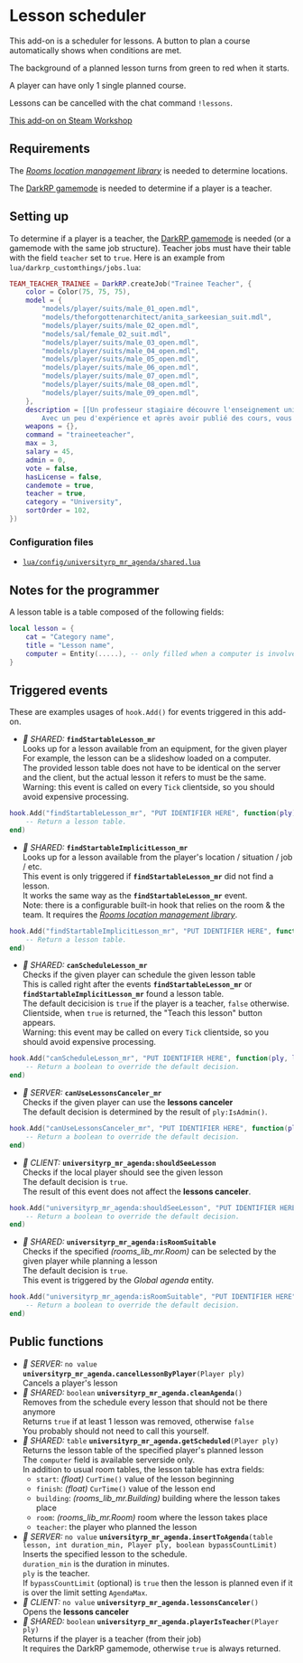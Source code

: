 # Lesson scheduler

This add-on is a scheduler for lessons. A button to plan a course automatically shows when conditions are met.

The background of a planned lesson turns from green to red when it starts.

A player can have only 1 single planned course.

Lessons can be cancelled with the chat command `!lessons`.

[This add-on on Steam Workshop](https://steamcommunity.com/sharedfiles/filedetails/?id=2133754720)

## Requirements

The *[Rooms location management library](https://github.com/EstevanTH/GMod-rooms_lib_mr)* is needed to determine locations.

The [DarkRP gamemode](https://github.com/FPtje/DarkRP) is needed to determine if a player is a teacher.

## Setting up

To determine if a player is a teacher, the [DarkRP gamemode](https://github.com/FPtje/DarkRP) is needed (or a gamemode with the same job structure). Teacher jobs must have their table with the field `teacher` set to `true`. Here is an example from `lua/darkrp_customthings/jobs.lua`:

```lua
TEAM_TEACHER_TRAINEE = DarkRP.createJob("Trainee Teacher", {
	color = Color(75, 75, 75),
	model = {
		"models/player/suits/male_01_open.mdl",
		"models/theforgottenarchitect/anita_sarkeesian_suit.mdl",
		"models/player/suits/male_02_open.mdl",
		"models/sal/female_02_suit.mdl",
		"models/player/suits/male_03_open.mdl",
		"models/player/suits/male_04_open.mdl",
		"models/player/suits/male_05_open.mdl",
		"models/player/suits/male_06_open.mdl",
		"models/player/suits/male_07_open.mdl",
		"models/player/suits/male_08_open.mdl",
		"models/player/suits/male_09_open.mdl",
	},
	description = [[Un professeur stagiaire découvre l'enseignement universitaire et dispense quelques cours.
		Avec un peu d'expérience et après avoir publié des cours, vous pourrez enfin devenir professeur titulaire !]],
	weapons = {},
	command = "traineeteacher",
	max = 3,
	salary = 45,
	admin = 0,
	vote = false,
	hasLicense = false,
	candemote = true,
	teacher = true,
	category = "University",
	sortOrder = 102,
})
```

### Configuration files

- [`lua/config/universityrp_mr_agenda/shared.lua`](../_config/lua/config/universityrp_mr_agenda/shared.lua)

## Notes for the programmer

A lesson table is a table composed of the following fields:

```lua
local lesson = {
	cat = "Category name",
	title = "Lesson name",
	computer = Entity(.....), -- only filled when a computer is involved
}
```

## Triggered events

These are examples usages of `hook.Add()` for events triggered in this add-on.

- *:black_heart: SHARED:* **`findStartableLesson_mr`**  
    Looks up for a lesson available from an equipment, for the given player  
    For example, the lesson can be a slideshow loaded on a computer.  
    The provided lesson table does not have to be identical on the server and the client, but the actual lesson it refers to must be the same.  
    Warning: this event is called on every `Tick` clientside, so you should avoid expensive processing.

```lua
hook.Add("findStartableLesson_mr", "PUT IDENTIFIER HERE", function(ply)
	-- Return a lesson table.
end)
```

- *:black_heart: SHARED:* **`findStartableImplicitLesson_mr`**  
    Looks up for a lesson available from the player's location / situation / job / etc.  
    This event is only triggered if **`findStartableLesson_mr`** did not find a lesson.  
    It works the same way as the **`findStartableLesson_mr`** event.  
    Note: there is a configurable built-in hook that relies on the room & the team. It requires the *[Rooms location management library](https://github.com/EstevanTH/GMod-rooms_lib_mr)*.

```lua
hook.Add("findStartableImplicitLesson_mr", "PUT IDENTIFIER HERE", function(ply)
	-- Return a lesson table.
end)
```

- *:black_heart: SHARED:* **`canScheduleLesson_mr`**  
    Checks if the given player can schedule the given lesson table  
    This is called right after the events **`findStartableLesson_mr`** or **`findStartableImplicitLesson_mr`** found a lesson table.  
    The default decicision is `true` if the player is a teacher, `false` otherwise.  
    Clientside, when `true` is returned, the "Teach this lesson" button appears.  
    Warning: this event may be called on every `Tick` clientside, so you should avoid expensive processing.

```lua
hook.Add("canScheduleLesson_mr", "PUT IDENTIFIER HERE", function(ply, lesson)
	-- Return a boolean to override the default decision.
end)
```

- *:blue_heart: SERVER:* **`canUseLessonsCanceler_mr`**  
    Checks if the given player can use the **lessons canceler**  
    The default decision is determined by the result of `ply:IsAdmin()`.

```lua
hook.Add("canUseLessonsCanceler_mr", "PUT IDENTIFIER HERE", function(ply)
	-- Return a boolean to override the default decision.
end)
```

- *:orange_heart: CLIENT:* **`universityrp_mr_agenda:shouldSeeLesson`**  
    Checks if the local player should see the given lesson  
    The default decision is `true`.  
    The result of this event does not affect the **lessons canceler**.

```lua
hook.Add("universityrp_mr_agenda:shouldSeeLesson", "PUT IDENTIFIER HERE", function(lesson)
	-- Return a boolean to override the default decision.
end)
```

- *:black_heart: SHARED:* **`universityrp_mr_agenda:isRoomSuitable`**  
    Checks if the specified *(rooms_lib_mr.Room)* can be selected by the given player while planning a lesson  
    The default decision is `true`.  
    This event is triggered by the *Global agenda* entity.

```lua
hook.Add("universityrp_mr_agenda:isRoomSuitable", "PUT IDENTIFIER HERE", function(room, ply)
	-- Return a boolean to override the default decision.
end)
```

## Public functions

- *:blue_heart: SERVER:* `no value` **`universityrp_mr_agenda.cancelLessonByPlayer`**`(Player ply)`  
    Cancels a player's lesson
- *:black_heart: SHARED:* `boolean` **`universityrp_mr_agenda.cleanAgenda`**`()`  
    Removes from the schedule every lesson that should not be there anymore  
    Returns `true` if at least 1 lesson was removed, otherwise `false`  
    You probably should not need to call this yourself.
- *:black_heart: SHARED:* `table` **`universityrp_mr_agenda.getScheduled`**`(Player ply)`  
    Returns the lesson table of the specified player's planned lesson  
    The `computer` field is available serverside only.  
    In addition to usual room tables, the lesson table has extra fields:
    - `start`: *(float)* `CurTime()` value of the lesson beginning
    - `finish`: *(float)* `CurTime()` value of the lesson end
    - `building`: *(rooms_lib_mr.Building)* building where the lesson takes place
    - `room`: *(rooms_lib_mr.Room)* room where the lesson takes place
    - `teacher`: the player who planned the lesson
- *:blue_heart: SERVER:* `no value` **`universityrp_mr_agenda.insertToAgenda`**`(table lesson, int duration_min, Player ply, boolean bypassCountLimit)`  
    Inserts the specified lesson to the schedule.  
    `duration_min` is the duration in minutes.  
    `ply` is the teacher.  
    If `bypassCountLimit` (optional) is `true` then the lesson is planned even if it is over the limit setting `AgendaMax`.
- *:orange_heart: CLIENT:* `no value` **`universityrp_mr_agenda.lessonsCanceler`**`()`  
    Opens the **lessons canceler**
- *:black_heart: SHARED:* `boolean` **`universityrp_mr_agenda.playerIsTeacher`**`(Player ply)`  
    Returns if the player is a teacher (from their job)  
    It requires the DarkRP gamemode, otherwise `true` is always returned.
